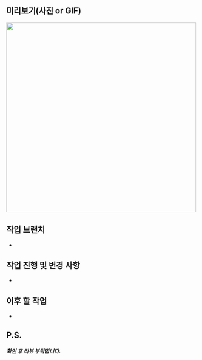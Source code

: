 ## 미리보기(사진 or GIF)
<img src="" width="500px">

## 작업 브랜치
- 

## 작업 진행 및 변경 사항
- 

## 이후 할 작업
- 

## P.S.
##### 확인 후 리뷰 부탁합니다.
